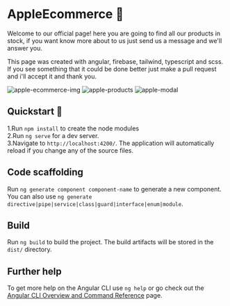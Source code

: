 # AppleEcommerce 🛒

Welcome to our official page! here you are going to find all our products in stock, if you want know more about to us just send us a message and we'll answer you.

This page was created with angular, firebase, tailwind, typescript and scss. If you see something that it could be done better just make a pull request and i'll accept it and thank you.

![apple-ecommerce-img](https://i.ibb.co/X5z8QYC/apple-portada.png)
![apple-products](https://i.ibb.co/V309mbZ/apple-products.png)
![apple-modal](https://i.ibb.co/4dJRyyw/apple-modal.png)

## Quickstart 👀

1.Run `npm install` to create the node modules  
2.Run `ng serve` for a dev server.   
3.Navigate to `http://localhost:4200/`. The application will automatically reload if you change any of the source files.  

## Code scaffolding

Run `ng generate component component-name` to generate a new component. You can also use `ng generate directive|pipe|service|class|guard|interface|enum|module`.

## Build

Run `ng build` to build the project. The build artifacts will be stored in the `dist/` directory.

## Further help

To get more help on the Angular CLI use `ng help` or go check out the [Angular CLI Overview and Command Reference](https://angular.io/cli) page.
